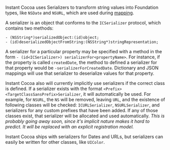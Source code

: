 Instant Cocoa uses Serializers to transform string values into Foundation types, like `NSDate` and `NSURL`, which are used during [mapping](../../instant-model/mapping/).

A serializer is an object that conforms to the `ICSerializer` protocol, which contains two methods:

	- (NSString*)serializedObject:(id)object;
	- (id)deserializedObjectFromString:(NSString*)stringRepresentation;

A serializer for a particular property may be specified with a method in the form `- (id<ICSerializer>) serializerFor<propertyName>`. For instance, if the property is called `createdDate`, the method to defined a serializer for that property would be `-serializerForCreatedDate`. Dictionary and JSON mappings will use that serializer to deserialize values for that property.

Instant Cocoa also will currently implicitly use serializers if the correct class is defined. If a serializer exists with the format `<Prefix><TargetClassSansPrefix>Serializer`, it will automatically be used. For example, for `NSURL`, the `NS` will be removed, leaving `URL`, and the existence of following classes will be checked: `ICURLSerializer`, `NSURLSerializer`, and serializers for any custom prefixes that have been added. If any of those classes exist, that serializer will be allocated and used automatically. *This is probably going away soon, since it's implicit nature makes it hard to predict. It will be replaced with an explicit registration model.*

Instant Cocoa ships with serializers for Dates and URLs, but serializers can easily be written for other classes, like `UIColor`.










